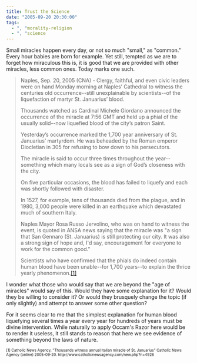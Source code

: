 ```yaml
---
title: Trust the Science
date: "2005-09-20 20:30:00"
tags:
  - ", "morality-religion
  - ", "science
---
```

<p>Small miracles happen every day, or not so much "small," as "common."  Every hour babies are born for example.  Yet still, tempted as we are to forget how miraculous this is, it is good that we are provided with other miracles, less common ones.  Today marks one such.  </p>  <blockquote><p>Naples, Sep. 20, 2005 (CNA) - Clergy, faithful, and even civic leaders were on hand Monday morning at Naples’ Cathedral to witness the centuries old occurrence--still unexplainable by scientists--of the liquefaction of martyr St. Januarius’ blood.  </p><p>Thousands watched as Cardinal Michele Giordano announced the occurrence of the miracle at 7:56 GMT and held up a phial of the usually solid--now liquefied blood of the city’s patron Saint.</p><p>  Yesterday’s occurrence marked the 1,700 year anniversary of St. Januarius’ martyrdom. He was beheaded by the Roman emperor Diocletian in 305 for refusing to bow down to his persecutors.</p><p>  The miracle is said to occur three times throughout the year--something which many locals see as a sign of God’s closeness with the city.</p><p>  On five particular occasions, the blood has failed to liquefy and each was shortly followed with disaster.</p><p>  In 1527, for example, tens of thousands died from the plague, and in 1980, 3,000 people were killed in an earthquake which devastated much of southern Italy.</p><p>  Naples Mayor Rosa Russo Jervolino, who was on hand to witness the event, is quoted in ANSA news saying that the miracle was "a sign that San Gennaro (St. Januarius) is still protecting our city. It was also a strong sign of hope and, I'd say, encouragement for everyone to work for the common good."</p><p>  Scientists who have confirmed that the phials do indeed contain human blood have been unable--for 1,700 years--to explain the thrice yearly phenomenon.<a href="http://www.catholicnewsagency.com/new.php?n=4926">[1]</a></p></blockquote>  <p>I wonder what those who would say that we are beyond the "age of miracles" would say of this.  Would they have some explanation for it?  Would they be willing to consider it?  Or would they brusquely change the topic (if only slightly) and attempt to answer some other question?</p>  <p>For it seems clear to me that the simplest explanation for human blood liquefying several times a year every year for hundreds of years must be divine intervention.  While naturally to apply Occam's Razor here would be to render it useless, it still stands to reason that here we see evidence of something beyond the laws of nature.</p>  <font size="-2"> [1] Catholic News Agency, "Thousands witness annual Italian miracle of St. Januarius" Catholic News Agency (online) 2005-09-20.  http://www.catholicnewsagency.com/new.php?n=4926 </font>

